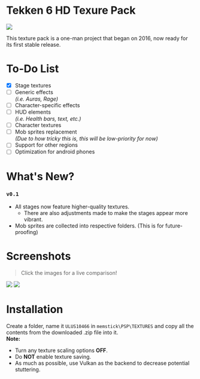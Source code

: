# Tekken 6 HD Texure Pack
![](https://i.imgur.com/d86tdD5.png)

This texture pack is a one-man project that began on 2016, now ready for its first stable release.

# To-Do List
- [x] Stage textures
- [ ] Generic effects  
*(i.e. Auras, Rage)*
- [ ] Character-specific effects
- [ ] HUD elements  
*(i.e. Health bars, text, etc.)*
- [ ] Character textures
- [ ] Mob sprites replacement  
*(Due to how tricky this is, this will be low-priority for now)*
- [ ] Support for other regions
- [ ] Optimization for android phones

# What's New?
### `v0.1`
- All stages now feature higher-quality textures.  
  - There are also adjustments made to make the stages appear more vibrant.
- Mob sprites are collected into respective folders. (This is for future-proofing)

Screenshots
======  
> Click the images for a live comparison!  

[![](https://i.imgur.com/45Tz4OF.jpg)](https://imgsli.com/NDcwNg "Mystical Forest")
[![](https://i.imgur.com/x0xe6h5.jpg)](https://imgsli.com/NDcwNw "Rustic Asia")

# Installation
Create a folder, name it `ULUS10466` in `memstick\PSP\TEXTURES` and copy all the contents from the downloaded .zip file into it.  
**Note:**
- Turn any texture scaling options **OFF**.
- Do **NOT** enable texture saving.
- As much as possible, use Vulkan as the backend to decrease potential stuttering.


